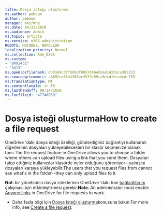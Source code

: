 ```yaml
---
title: Dosya isteği oluşturma
ms.author: pebaum
author: pebaum
manager: mnirkhe
ms.date: 04/21/2020
ms.audience: Admin
ms.topic: article
ms.service: o365-administration
ROBOTS: NOINDEX, NOFOLLOW
localization_priority: Normal
ms.collection: Adm_O365
ms.custom:
- "9001432"
- "3413"
ms.openlocfilehash: db3169c3ffd69af0987d6beb8a8142b6ca385253
ms.sourcegitcommit: c6692ce0fa1358ec3529e59ca0ecdfdea4cdc759
ms.translationtype: MT
ms.contentlocale: tr-TR
ms.lasthandoff: 09/14/2020
ms.locfileid: "47746959"
---
```

# <a name="how-to-create-a-file-request"></a><span data-ttu-id="9eeb3-102">Dosya isteği oluşturma</span><span class="sxs-lookup"><span data-stu-id="9eeb3-102">How to create a file request</span></span>

<span data-ttu-id="9eeb3-103">OneDrive 'daki dosya isteği özelliği, gönderdiğiniz bağlantıyı kullanarak diğerlerinin dosyaları yükleyebilecekleri bir klasör seçmenize olanak tanır.</span><span class="sxs-lookup"><span data-stu-id="9eeb3-103">The file request feature in OneDrive allows you to choose a folder where others can upload files using a link that you send them.</span></span> <span data-ttu-id="9eeb3-104">Dosyaları talep ettiğiniz kullanıcılar klasörde neler olduğunu göremiyor--yalnızca dosyaları karşıya yükleyebilir.</span><span class="sxs-lookup"><span data-stu-id="9eeb3-104">The users that you request files from cannot see what's in the folder--they can only upload files to it.</span></span>

<span data-ttu-id="9eeb3-105">**Not**: bir yöneticinin dosya isteklerinin OneDrive 'daki tüm [bağlantılarını](https://docs.microsoft.com/sharepoint/turn-external-sharing-on-or-off) çalışması için etkinleştirmesi gerekir.</span><span class="sxs-lookup"><span data-stu-id="9eeb3-105">**Note**: An administrator must enable [Anyone links](https://docs.microsoft.com/sharepoint/turn-external-sharing-on-or-off) in OneDrive for file requests to work.</span></span>

- <span data-ttu-id="9eeb3-106">Daha fazla bilgi için [Dosya Isteği oluşturma](https://support.office.com/article/create-a-file-request-f54aa7f8-2589-4421-b351-d415fc3b83af)konusuna bakın.</span><span class="sxs-lookup"><span data-stu-id="9eeb3-106">For more info, see [Create a file request](https://support.office.com/article/create-a-file-request-f54aa7f8-2589-4421-b351-d415fc3b83af).</span></span>
